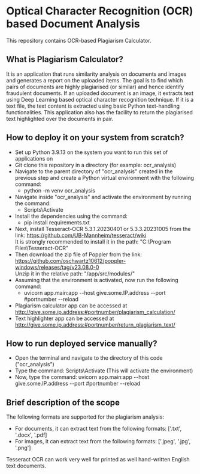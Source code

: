 # Optical Character Recognition (OCR) based Document Analysis

This repository contains OCR-based Plagiarism Calculator.

## What is Plagiarism Calculator?
It is an application that runs similarity analysis on documents and images and generates a report on the uploaded items. The goal is to find which pairs of documents are highly plagiarised (or similar) and hence identify fraudulent documents. If an uploaded document is an image, it extracts text using Deep Learning based optical character recognition technique. If it is a text file, the text content is extracted using basic Python text-handling functionalities. This application also has the facility to return the plagiarised text highlighted over the documents in pair.

## How to deploy it on your system from scratch?

- Set up Python 3.9.13 on the system you want to run this set of applications on
&nbsp;
- Git clone this repository in a directory (for example: ocr_analysis)
&nbsp;
- Navigate to the parent directory of "ocr_analysis" created in the previous step and create a Python virtual environment with the following command:
    - python -m venv ocr_analysis
&nbsp;
- Navigate inside "ocr_analysis" and activate the environment by running the command:
    - Scripts\Activate
&nbsp;
- Install the dependencies using the command:
    - pip install requirements.txt
&nbsp;
- Next, install Tesseract-OCR 5.3.1.20230401 or 5.3.3.20231005 from the link: https://github.com/UB-Mannheim/tesseract/wiki \
It is strongly recommended to install it in the path:
"C:\Program Files\Tesseract-OCR\"
&nbsp;
- Then download the zip file of Poppler from the link: https://github.com/oschwartz10612/poppler-windows/releases/tag/v23.08.0-0 \
Unzip it in the relative path:
"/app/src/modules/"
&nbsp;
- Assuming that the environment is activated, now run the following command:
    - uvicorn app.main:app --host give.some.IP.address --port #portnumber --reload
&nbsp;
- Plagiarism calculator app can be accessed at http://give.some.ip.address:#portnumber/plagiarism_calculation/
&nbsp;
- Text highlighter app can be accessed at http://give.some.ip.address:#portnumber/return_plagiarism_text/

## How to run deployed service manually?

- Open the terminal and navigate to the directory of this code ("ocr_analysis")
- Type the command: Scripts\Activate (This will activate the environment)
- Now, type the command: uvicorn app.main:app --host give.some.IP.address --port #portnumber --reload

## Brief description of the scope

The following formats are supported for the plagiarism analysis:
- For documents, it can extract text from the following formats:
['.txt', '.docx', '.pdf]
- For images, it can extract text from the following formats:
['.jpeg', '.jpg', '.png']

Tesseract OCR can work very well for printed as well hand-written English text documents.